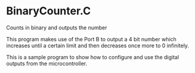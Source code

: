 # BinaryCounter.C
Counts in binary and outputs the number

This program makes use of the Port B to output a 4 bit number which increases until a certain limit and then decreases once more to 0 infinitely.

This is a sample program to show how to configure and use the digital outputs from the microcontroller.
